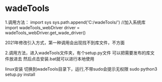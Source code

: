 # wadeTools



1.调用方法：
import sys
sys.path.append('C:/wadeTools/')
//加入系统库
import wadeTools_webDriver
driver = wadeTools_webDriver.get_wade_driver()



2021年修改引入方式，第一种调用会出现找不到库文件，不方面

2.调用方法，进入wadeTools文件夹，有个setup.py文件 可以把需要发布的库文件放进去
然后点击安装.bat就可以进行本地使用


linux安装
切换到wadeTools目录下，运行,不带sudo会提示无权限
sudo python3 setup.py install

